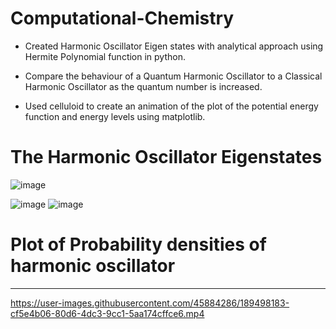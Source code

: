 # Computational-Chemistry

- Created Harmonic Oscillator Eigen states with analytical approach using Hermite Polynomial function in python.

- Compare the behaviour of a Quantum Harmonic Oscillator to a Classical Harmonic Oscillator as the quantum number is increased.

- Used celluloid to create an animation of the plot of the potential energy function and energy levels using matplotlib.


# **The Harmonic Oscillator Eigenstates**
![image](https://user-images.githubusercontent.com/45884286/190376112-0ae2baa1-4e0b-4825-b7ed-4681c25b5f2c.png)



![image](https://user-images.githubusercontent.com/45884286/190375569-91da0d52-ca37-481d-ab60-c97886adeffd.png)
![image](https://user-images.githubusercontent.com/45884286/190375761-a3424f9c-d78a-4508-810b-2aea692c02e1.png)



# **Plot of Probability densities of harmonic oscillator**

---

https://user-images.githubusercontent.com/45884286/189498183-cf5e4b06-80d6-4dc3-9cc1-5aa174cffce6.mp4

